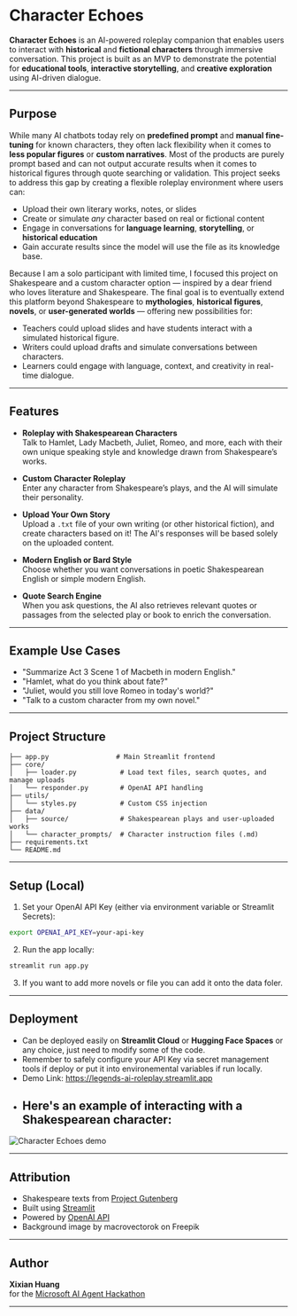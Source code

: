 # Character Echoes

**Character Echoes** is an AI-powered roleplay companion that enables users to interact with **historical** and **fictional characters** through immersive conversation. This project is built as an MVP to demonstrate the potential for **educational tools**, **interactive storytelling**, and **creative exploration** using AI-driven dialogue. 

---

## Purpose

While many AI chatbots today rely on **predefined prompt** and **manual fine-tuning** for known characters, they often lack flexibility when it comes to **less popular figures** or **custom narratives**. Most of the products are purely prompt based and can not output accurate results when it comes to historical figures through quote searching or validation. This project seeks to address this gap by creating a flexible roleplay environment where users can:

- Upload their own literary works, notes, or slides
- Create or simulate _any_ character based on real or fictional content
- Engage in conversations for **language learning**, **storytelling**, or **historical education**
- Gain accurate results since the model will use the file as its knowledge base.

Because I am a solo participant with limited time, I focused this project on Shakespeare and a custom character option — inspired by a dear friend who loves literature and Shakespeare. The final goal is to eventually extend this platform beyond Shakespeare to **mythologies**, **historical figures**, **novels**, or **user-generated worlds** — offering new possibilities for:

- Teachers could upload slides and have students interact with a simulated historical figure.
- Writers could upload drafts and simulate conversations between characters.
- Learners could engage with language, context, and creativity in real-time dialogue.

---

## Features

- **Roleplay with Shakespearean Characters**  
  Talk to Hamlet, Lady Macbeth, Juliet, Romeo, and more, each with their own unique speaking style and knowledge drawn from Shakespeare’s works.

- **Custom Character Roleplay**  
  Enter any character from Shakespeare’s plays, and the AI will simulate their personality.

- **Upload Your Own Story**  
  Upload a `.txt` file of your own writing (or other historical fiction), and create characters based on it! The AI's responses will be based solely on the uploaded content.

- **Modern English or Bard Style**  
  Choose whether you want conversations in poetic Shakespearean English or simple modern English.

- **Quote Search Engine**  
  When you ask questions, the AI also retrieves relevant quotes or passages from the selected play or book to enrich the conversation.

---

## Example Use Cases

- "Summarize Act 3 Scene 1 of Macbeth in modern English."
- "Hamlet, what do you think about fate?"
- "Juliet, would you still love Romeo in today's world?"
- "Talk to a custom character from my own novel."

---

## Project Structure

```
├── app.py                 # Main Streamlit frontend
├── core/
│   ├── loader.py           # Load text files, search quotes, and manage uploads
│   └── responder.py        # OpenAI API handling
├── utils/
│   └── styles.py           # Custom CSS injection
├── data/
│   ├── source/             # Shakespearean plays and user-uploaded works
│   └── character_prompts/  # Character instruction files (.md)
├── requirements.txt
└── README.md
```

---

## Setup (Local)

1. Set your OpenAI API Key (either via environment variable or Streamlit Secrets):

```bash
export OPENAI_API_KEY=your-api-key
```

2. Run the app locally:

```bash
streamlit run app.py
```

3. If you want to add more novels or file you can add it onto the data foler.

---

## Deployment

- Can be deployed easily on **Streamlit Cloud** or **Hugging Face Spaces** or any choice, just need to modify some of the code.
- Remember to safely configure your API Key via secret management tools if deploy or put it into environemental variables if run locally.
- Demo Link: https://legends-ai-roleplay.streamlit.app
- ## Here's an example of interacting with a Shakespearean character:

![Character Echoes demo](assets/demo.png)

---

## Attribution

- Shakespeare texts from [Project Gutenberg](https://www.gutenberg.org/)
- Built using [Streamlit](https://streamlit.io)
- Powered by [OpenAI API](https://platform.openai.com)
- Background image by macrovectorok on Freepik

---

## Author

**Xixian Huang**  
for the [Microsoft AI Agent Hackathon](https://github.com/microsoft/AI_Agents_Hackathon)

---
